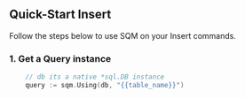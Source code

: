 ## Quick-Start Insert

Follow the steps below to use SQM on your Insert commands.

### 1. Get a Query instance

```go
    // db its a native *sql.DB instance
    query := sqm.Using(db, "{{table_name}}")
```

